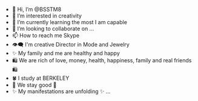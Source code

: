 - 👋 Hi, I’m @BSSTM8
- 👀 I’m interested in creativity
- 🌱 I’m currently learning the most I am capable 
- 💞️ I’m looking to collaborate on ...
- 📫 How to reach me Skype
- 👁️‍🗨️ I'm creative Director in Mode and Jewelry 
- ✨ My family and me are healthy and happy
- 🛍️ We are rich of love, money, health, happiness, family and real friends 🛍️
- 🍀 I study at BERKELEY
- 🦋 We stay good 🦋
- ✨ My manifestations are unfolding ✨
...

<!---
BSSTM8/BSSTM8 is a ✨ special ✨ repository because its `README.md` (this file) appears on your GitHub profile.
You can click the Preview link to take a look at your changes.
--->
